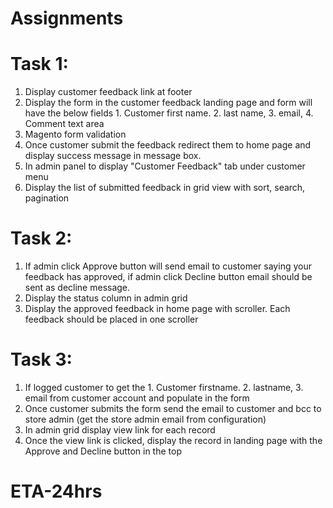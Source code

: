 # Assignments

# Task 1:
1. Display customer feedback link at footer
2. Display the form in the customer feedback landing page and form will have the below fields
        1. Customer first name. 2. last name, 3. email, 4. Comment text area
3. Magento form validation
4. Once customer submit the feedback redirect them to home page and display success message in message box.
5. In admin panel to display "Customer Feedback" tab under customer menu
6. Display the list of submitted feedback in grid view with sort, search, pagination

# Task 2:
1. If admin click Approve button will send email to customer saying your feedback has approved, if admin click Decline button email should be sent as decline message.
2. Display the status column in admin grid
3. Display the approved feedback in home page with scroller. Each feedback should be placed in one scroller 

# Task 3:
1. If logged customer to get the 1. Customer firstname. 2. lastname, 3. email from customer account and populate in the form
2. Once customer submits the form send the email to customer and bcc to store admin (get the store admin email from configuration)
3. In admin grid display view link for each record
4. Once the view link is clicked, display the record in landing page with the Approve and Decline button in the top

# ETA-24hrs
